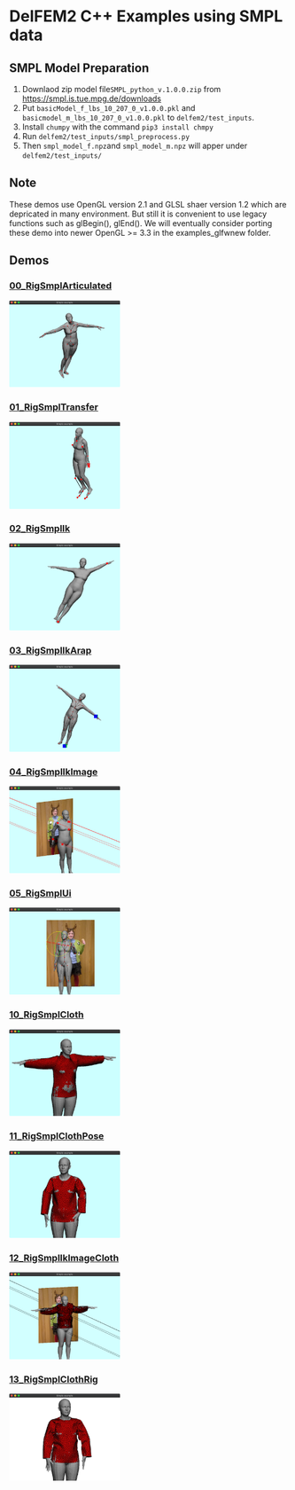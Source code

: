 # DelFEM2 C++ Examples using SMPL data





## SMPL Model Preparation

1. Downlaod zip model file```SMPL_python_v.1.0.0.zip``` from https://smpl.is.tue.mpg.de/downloads
2. Put ```basicModel_f_lbs_10_207_0_v1.0.0.pkl``` and ```basicmodel_m_lbs_10_207_0_v1.0.0.pkl``` to ```delfem2/test_inputs```.
3. Install ```chumpy``` with the command ```pip3 install chmpy```
4. Run ```delfem2/test_inputs/smpl_preprocess.py```
5. Then ```smpl_model_f.npz```and ```smpl_model_m.npz``` will apper under ```delfem2/test_inputs/```



## Note 

These demos use OpenGL version 2.1 and GLSL shaer version 1.2 which are depricated in many environment. But still it is convenient to use legacy functions such as glBegin(), glEnd(). We will eventually consider porting these demo into newer OpenGL >= 3.3 in the examples_glfwnew folder.





## Demos

### [00_RigSmplArticulated](00_RigSmplArticulated)
<img src="00_RigSmplArticulated/thumbnail.png" width=200>

### [01_RigSmplTransfer](01_RigSmplTransfer)
<img src="01_RigSmplTransfer/thumbnail.png" width=200>

### [02_RigSmplIk](02_RigSmplIk)
<img src="02_RigSmplIk/thumbnail.png" width=200>

### [03_RigSmplIkArap](03_RigSmplIkArap)
<img src="03_RigSmplIkArap/thumbnail.png" width=200>

### [04_RigSmplIkImage](04_RigSmplIkImage)
<img src="04_RigSmplIkImage/thumbnail.png" width=200>

### [05_RigSmplUi](05_RigSmplUi)
<img src="05_RigSmplUi/thumbnail.png" width=200>

### [10_RigSmplCloth](10_RigSmplCloth)
<img src="10_RigSmplCloth/thumbnail.png" width=200>

### [11_RigSmplClothPose](11_RigSmplClothPose)
<img src="11_RigSmplClothPose/thumbnail.png" width=200>

### [12_RigSmplIkImageCloth](12_RigSmplIkImageCloth)

<img src="12_RigSmplIkImageCloth/thumbnail.png" width=200>



### [13_RigSmplClothRig](13_RigSmplClothRig)

<img src="13_RigSmplClothRig/thumbnail.png" width=200>




